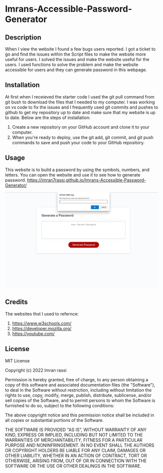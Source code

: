 # Imrans-Accessible-Password-Generator

## Description

When I view the website I found a few bugs users reported. I got a ticket to go and find the issues within the Script files to make the website more useful for users. I solved the issues and make the website useful for the users. I used functions to solve the problem and make the website accessible for users and they can generate password in this webpage.

## Installation

At first when I receieved the starter code I used the git pull command from git bush to download the files that I needed to my computer. I was working on vs code to fix the issues and I frequently used git commits and pushes to github to get my repository up to date and make sure that my website is up to date. Below are the steps of installation:

1. Create a new repository on your GitHub account and clone it to your computer.
2. When you're ready to deploy, use the git add, git commit, and git push commands to save and push your code to your GitHub repository.

## Usage

This website is to build a password by using the symbols, numbers, and letters. You can open the website and use it to see how to generate password.
https://imran7rassi.github.io/Imrans-Accessible-Password-Generator/

<img src="./assets/images/Screen-1.jpg/" >


## Credits

The websites thst I used to refernce:
1. https://www.w3schools.com/
2. https://developer.mozilla.org/
3. https://youtube.com/

## License

MIT License

Copyright (c) 2022 Imran rassi

Permission is hereby granted, free of charge, to any person obtaining a copy
of this software and associated documentation files (the "Software"), to deal
in the Software without restriction, including without limitation the rights
to use, copy, modify, merge, publish, distribute, sublicense, and/or sell
copies of the Software, and to permit persons to whom the Software is
furnished to do so, subject to the following conditions:

The above copyright notice and this permission notice shall be included in all
copies or substantial portions of the Software.

THE SOFTWARE IS PROVIDED "AS IS", WITHOUT WARRANTY OF ANY KIND, EXPRESS OR
IMPLIED, INCLUDING BUT NOT LIMITED TO THE WARRANTIES OF MERCHANTABILITY,
FITNESS FOR A PARTICULAR PURPOSE AND NONINFRINGEMENT. IN NO EVENT SHALL THE
AUTHORS OR COPYRIGHT HOLDERS BE LIABLE FOR ANY CLAIM, DAMAGES OR OTHER
LIABILITY, WHETHER IN AN ACTION OF CONTRACT, TORT OR OTHERWISE, ARISING FROM,
OUT OF OR IN CONNECTION WITH THE SOFTWARE OR THE USE OR OTHER DEALINGS IN THE
SOFTWARE.
